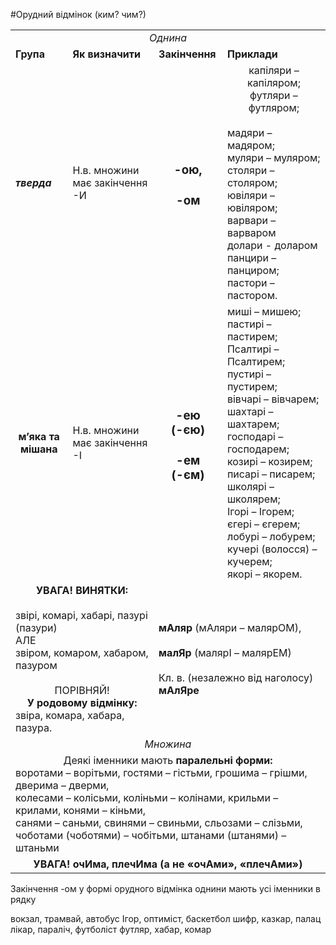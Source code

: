 #Орудний відмінок (ким? чим?)

<table>
  <tr><td colspan="4"><center><i>Однина</i></center></td></tr>
  <tr><td><b>Група</b></td><td><b>Як визначити</b></td><td><b>Закінчення</b></td><td><b>Приклади</b></td></tr>
  <tr><td><b><i>тверда</i></b></td><td>Н.в. множини має закінчення -И</td><td><center><h3>-ою,</h3><h3> -ом</h3></center>
</td><td><center>капіляри – капіляром; футляри – футляром;</center><br>
мадяри – мадяром;<br>
муляри – муляром;<br>
столяри – столяром;<br>
ювіляри – ювіляром;<br>
варвари – варваром<br> 
долари - доларом<br>
панцири – панциром;<br>
пастори – пастором.
</td></tr>
  <tr><td><center><b>м’яка та мішана</b></center></td><td>Н.в. множини має 
закінчення -І</td><td><center><h3>-ею<br>(-єю)</h3><h3>-ем<br>(-єм)</h3></center></td><td>
миші – мишею;<br>
пастирі – пастирем;<br>
Псалтирі – Псалтирем;<br>
пустирі – пустирем;<br>
вівчарі – вівчарем;<br>
шахтарі – шахтарем;<br>
господарі – господарем;<br>
козирі – козирем;<br>
писарі – писарем;<br>
школярі – школярем;<br>
Ігорі – Ігорем;<br>
єгері – єгерем;<br>
лобурі – лобурем;<br>
кучері (волосся) – кучерем;<br>
якорі – якорем.
</td></tr>
  <tr><td colspan="2"><center><b>УВАГА! ВИНЯТКИ:</b></center><br>
звірі, комарі, хабарі, пазурі (пазури)<br>
АЛЕ<br>
звіром, комаром, хабаром, пазуром<br>
<br>
<center>ПОРІВНЯЙ!</center>
<center><b>У родовому відмінку:</b></center>
звіра, комара, хабара, пазура.</td><td colspan="2">
<b>мАляр</b> (мАляри – малярОМ),<br><br>
<b>малЯр</b> (малярІ – малярЕМ)<br><br>
Кл. в. (незалежно від наголосу) <b>мАлЯре</b></td></tr>
<tr><td colspan="4"><center><i>Множина</i></td></center></tr>
<tr><td colspan="4">
<center>Деякі іменники мають <b>паралельні форми:</b></center>
воротами – ворітьми, гостями – гістьми, грошима – грішми, дверима – дверми,<br> 
колесами – колісьми, коліньми – колінами, крильми – крилами, конями – кіньми,<br> санями – саньми, свинями – свиньми, сльозами – слізьми, чоботами (чоботями) – чобітьми, 
штанами (штанями) – штаньми </td>
</tr>
  <tr><td colspan="4"><center><b>УВАГА! очИма, плечИма (а не «очАми», «плечАми»)</b></center></td></tr>
</table>

<quiz name="Запитання та завдання">
<question>
        <p>Закінчення -ом у формі орудного відмінка однини мають усі іменники в рядку</p>
        <answer> вокзал, трамвай, автобус</answer>
        <answer> Ігор, оптиміст, баскетбол</answer>
        <answer> шифр, казкар, палац</answer>
        <answer> лікар, параліч, футболіст</answer>
        <answer correct> футляр, хабар, комар</answer>
    </question>
</quiz>